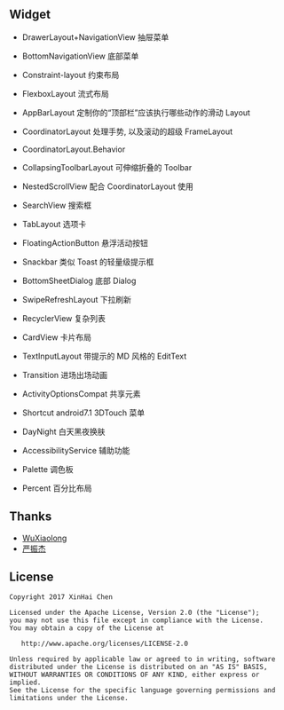 
## Widget
- DrawerLayout+NavigationView 抽屉菜单
- BottomNavigationView 底部菜单

- Constraint-layout 约束布局
- FlexboxLayout 流式布局

- AppBarLayout 定制你的“顶部栏”应该执行哪些动作的滑动 Layout
- CoordinatorLayout 处理手势, 以及滚动的超级 FrameLayout
- CoordinatorLayout.Behavior 
- CollapsingToolbarLayout 可伸缩折叠的 Toolbar
- NestedScrollView 配合 CoordinatorLayout 使用

- SearchView 搜索框
- TabLayout 选项卡

- FloatingActionButton 悬浮活动按钮
- Snackbar  类似 Toast 的轻量级提示框
- BottomSheetDialog 底部 Dialog

- SwipeRefreshLayout 下拉刷新
- RecyclerView 复杂列表
- CardView 卡片布局
- TextInputLayout 带提示的 MD 风格的 EditText

- Transition 进场出场动画
- ActivityOptionsCompat 共享元素
- Shortcut android7.1 3DTouch 菜单
- DayNight 白天黑夜换肤
- AccessibilityService 辅助功能

- Palette 调色板
- Percent 百分比布局


## Thanks ##
- [WuXiaolong](https://github.com/WuXiaolong/DesignSupportLibrarySample)
- [严振杰](http://blog.csdn.net/yanzhenjie1003/article/details/51941288#reply)


## License
```
Copyright 2017 XinHai Chen

Licensed under the Apache License, Version 2.0 (the "License");
you may not use this file except in compliance with the License.
You may obtain a copy of the License at

   http://www.apache.org/licenses/LICENSE-2.0

Unless required by applicable law or agreed to in writing, software
distributed under the License is distributed on an "AS IS" BASIS,
WITHOUT WARRANTIES OR CONDITIONS OF ANY KIND, either express or implied.
See the License for the specific language governing permissions and
limitations under the License.
```

